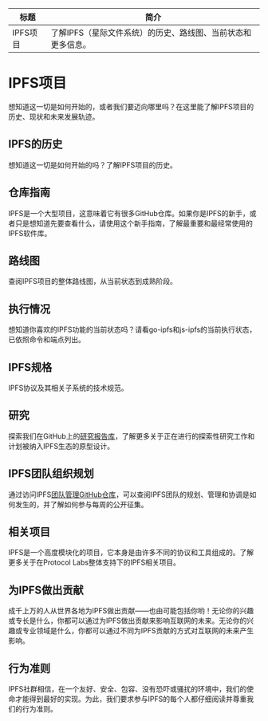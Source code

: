 标题|简介
|---|---|
IPFS项目|了解IPFS（星际文件系统）的历史、路线图、当前状态和更多信息。

# IPFS项目

想知道这一切是如何开始的，或者我们要迈向哪里吗？在这里能了解IPFS项目的历史、现状和未来发展轨迹。

## IPFS的历史

想知道这一切是如何开始的吗？了解IPFS项目的历史。

## 仓库指南

IPFS是一个大型项目，这意味着它有很多GitHub仓库。如果你是IPFS的新手，或者只是想知道先要查看什么，请使用这个新手指南，了解最重要和最经常使用的IPFS软件库。

## 路线图

查阅IPFS项目的整体路线图，从当前状态到成熟阶段。

## 执行情况

想知道你喜欢的IPFS功能的当前状态吗？请看go-ipfs和js-ipfs的当前执行状态，已依照命令和端点列出。

## IPFS规格

IPFS协议及其相关子系统的技术规范。

## 研究

探索我们在GitHub上的[研究报告库](https://github.com/ipfs/notes)，了解更多关于正在进行的探索性研究工作和计划被纳入IPFS生态的原型设计。

## IPFS团队组织规划

通过访问IPFS[团队管理GitHub仓库](https://github.com/ipfs/team-mgmt)，可以查阅IPFS团队的规划、管理和协调是如何发生的，并了解如何参与每周的公开征集。

## 相关项目

IPFS是一个高度模块化的项目，它本身是由许多不同的协议和工具组成的。了解更多关于在Protocol Labs整体支持下的IPFS相关项目。

## 为IPFS做出贡献

成千上万的人从世界各地为IPFS做出贡献——也由可能包括你哟！无论你的兴趣或专长是什么，你都可以通过为IPFS做出贡献来影响互联网的未来。无论你的兴趣或专业领域是什么，你都可以通过不同为IPFS贡献的方式对互联网的未来产生影响。

## 行为准则

IPFS社群相信，在一个友好、安全、包容、没有恐吓或骚扰的环境中，我们的使命才能得到最好的实现。为此，我们要求参与IPFS的每个人都仔细阅读并尊重我们的行为准则。
